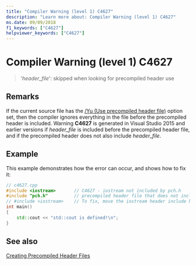 ```yaml
---
title: "Compiler Warning (level 1) C4627"
description: "Learn more about: Compiler Warning (level 1) C4627"
ms.date: 09/09/2018
f1_keywords: ["C4627"]
helpviewer_keywords: ["C4627"]
---
```

# Compiler Warning (level 1) C4627

> '*header_file*': skipped when looking for precompiled header use

## Remarks

If the current source file has the [/Yu \(Use precompiled header file)](../../build/reference/yu-use-precompiled-header-file.md) option set, then the compiler ignores everything in the file before the precompiled header is included. Warning **C4627** is generated in Visual Studio 2015 and earlier versions if *header_file* is included before the precompiled header file, and if the precompiled header does not also include *header_file*.

## Example

This example demonstrates how the error can occur, and shows how to fix it:

```cpp
// c4627.cpp
#include <iostream>       // C4627 - iostream not included by pch.h
#include "pch.h"          // precompiled header file that does not include iostream
// #include <iostream>    // To fix, move the iostream header include here from above
int main()
{
    std::cout << "std::cout is defined!\n";
}
```

## See also

[Creating Precompiled Header Files](../../build/creating-precompiled-header-files.md)
